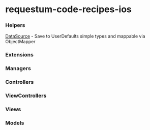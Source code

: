 # requestum-code-recipes-ios

### Helpers
[DataSource](Helpers/DataSource.swift) - Save to UserDefaults simple types and mappable via ObjectMapper

### Extensions

### Managers

### Controllers

### ViewControllers

### Views

### Models
